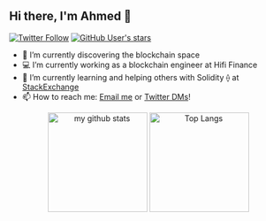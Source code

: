 ## Hi there, I'm Ahmed 👋
[![Twitter Follow](https://img.shields.io/twitter/follow/scorpion9979?style=social)](https://twitter.com/intent/follow?screen_name=scorpion9979) [![GitHub User's stars](https://img.shields.io/github/stars/scorpion9979?affiliations=OWNER%2CCOLLABORATOR%2CORGANIZATION_MEMBER&style=social)](https://github.com/scorpion9979?tab=stars)

<!-- **scorpion9979/scorpion9979** is a ✨ _special_ ✨ repository because its `README.md` (this file) appears on your GitHub profile.

Here are some ideas to get you started: -->


- 🔭 I’m currently discovering the blockchain space
- 💻 I’m currently working as a blockchain engineer at Hifi Finance
- 🌱 I’m currently learning and helping others with Solidity ⟠ at [StackExchange](https://ethereum.stackexchange.com/users/51644/scorpion9979)
- 📫 How to reach me: [Email me](mailto:ahmed.i.tawfeeq@protonmail.com) or [Twitter DMs](https://twitter.com/scorpion9979)!

<p align="center">
    <img
        height="180em"
        src="https://github-readme-stats.vercel.app/api?username=scorpion9979&custom_title=Ahmed's+GitHub+Stats&count_private=true&theme=graywhite"
        alt="my github stats"
    />
    <img
        height="180em"
        src="https://github-readme-stats.vercel.app/api/top-langs/?username=scorpion9979&layout=compact&theme=graywhite&count_private=true&langs_count=12&card_width=445"
        alt="Top Langs"
    />
</p>
